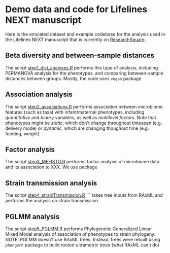 # Demo data and code for Lifelines NEXT manuscript

Here is the emulated dataset and example codebase for the analysis used in the Lifelines NEXT manuscript that is currently on [ResearchSquare](https://www.researchsquare.com/article/rs-5334252/v1).

## Beta diversity and between-sample distances

The script [step1_dist_analyses.R](step1_dist_analyses.R) performs this type of analysis, including 
PERMANOVA analysis for the phenotypes, and comparing between-sample distances between groups. Mostly, 
the code uses ``` vegan ``` package

## Association analysis

The script [step2_associations.R](step2_associations.R) performs association between microbiome features (such as taxa) with 
infant/maternal phenotypes, including *quantitative* and *binary* variables, as well as *multilevel factors*. 
Note that phenotypes might be *static*, which don't change throughout timespan (e.g. delivery mode) or *dynamic*,
which are changing thoughout time (e.g. feeding, weight)


## Factor analysis 

The script [step3_MEFISTO.R](step3_MEFISTO.R) performs factor analysis of microbiome data and its association to XXX. We use package

## Strain transmission analysis

The script [step4_strainTransmission.R](step4_strainTransmission.R) ``` takes tree inputs from RAxML and performs 
the analysis on strain transmission 

## PGLMM analysis

The script [step5_PGLMM.R](step5_PGLMM.R) performs Phylogenetic Generalized Linear Mixed Model 
analysis of association of phenotypes to strain phylogeny. NOTE: PGLMM doesn't use RAxML trees. Instead,
trees were rebuilt using ``` phangorn ``` package to build rooted ultrametric trees (what RAxML can't do) 
